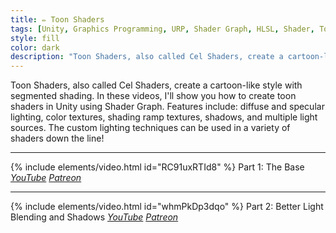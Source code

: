 ```yaml
---
title: ✏️ Toon Shaders
tags: [Unity, Graphics Programming, URP, Shader Graph, HLSL, Shader, Toon, Lighting]
style: fill
color: dark 
description: "Toon Shaders, also called Cel Shaders, create a cartoon-like style with segmented shading. Features include: diffuse and specular lighting, color textures, shading ramp textures, shadows, and multiple light sources."
---
```


Toon Shaders, also called Cel Shaders, create a cartoon-like style with segmented shading. In these videos, I'll show you how to create toon shaders in Unity using Shader Graph. Features include: diffuse and specular lighting, color textures, shading ramp textures, shadows, and multiple light sources. The custom lighting techniques can be used in a variety of shaders down the line!

***

{% include elements/video.html id="RC91uxRTId8" %}
Part 1: The Base *[YouTube](https://youtu.be/RC91uxRTId8) [Patreon](https://www.patreon.com/posts/files-toon-46502475)* 

***

{% include elements/video.html id="whmPkDp3dqo" %}
Part 2: Better Light Blending and Shadows *[YouTube](https://youtu.be/whmPkDp3dqo) [Patreon](https://www.patreon.com/posts/files-toon-46502475)* 
